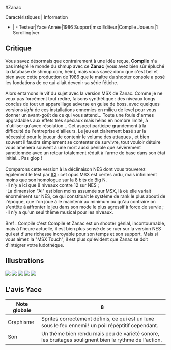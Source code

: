 #Zanac

Caractéristiques | Information
- | -
Testeur|Yace
Année|1986
Support|msx
Editeur|Compile
Joueurs|1
Scrolling|ver

## Critique
Vous savez désormais que contrairement à une idée reçue, <b>Compile</b> n'a pas intégré le monde du shmup avec ce <b>Zanac</b> (vous avez bien sûr épluché la database de shmup.com, hein), mais vous savez donc que c'est bel et bien avec cette production de 1986 que le maître du shooter console a posé les fondations de ce qui allait devenir sa série fétiche. <br/><br/>Alors entamons le vif du sujet avec la version MSX de Zanac. Comme je ne veux pas forcément tout redire, faisons synthétique : des niveaux longs conclus de tout un appareillage adverse en guise de boss, avec quelques versions <i>light</i> de ces installations ennemies en milieu de level  pour vous donner un avant-goût de ce qui vous attend... Toute une foule d'armes upgradables aux effets très spéciaux mais hélas en nombre limité, à n'utiliser qu'avec résolution... Cet aspect participe grandement à la difficulté de l'entreprise d'ailleurs. Le jeu est clairement basé sur la nécessité pour le joueur de contenir le volume des attaques , et bien souvent il faudra simplement se contenter de survivre, tout vouloir détuire vous amènera souvent à une mort aussi pénible que sévèrement sanctionnée avec un retour totalement réduit à l'arme de base dans son état initial... Pas glop !<br/><br/>Comparons cette version à la déclinaison NES dont vous trouverez également le test par  <a href="index.php?page=fiche&id=420">ICI</a> : cet opus MSX est certes ardu, mais infiniment moins que son homologue sur la 8 bits de Big N.<br/>-Il n'y a ici que 8 niveaux contre 12 sur NES ;<br/>-La dimension "AI" est bien moins assumée sur MSX, là où elle variait énormément sur NES, ce qui constituait le système de rank le plus abouti de l'époque, que l'on joue à le maintenir au minimum ou qu'au contraire on s'entête à affronter le jeu dans son mode le plus agressif à force de survie ;<br/>-Il n'y a qu'un seul thème musical pour les niveaux.<br/><br/>Bref : Compile c'est Compile et Zanac est un shooter génial, incontournable, mais à l'heure actuelle, il est bien plus sensé de se ruer sur la version NES qui est d'une richesse incroyable pour son temps et son support. Mais si vous aimez la "MSX Touch", il est plus qu'évident que Zanac se doit d'intégrer votre ludothèque.

## Illustrations
![](http://www.shmup.com/images/thumbs/img_fiche_1_1568.png)
![](http://www.shmup.com/images/thumbs/img_fiche_2_1568.png)
![](http://www.shmup.com/images/thumbs/img_fiche_3_1568.png)
![](http://www.shmup.com/images/thumbs/img_fiche_4_1568.png)
![](http://www.shmup.com/images/thumbs/)

## L'avis Yace
Note globale|8
-|-
Graphisme|Sprites correctement définis, ce qui est un luxe sous le feu ennemi ! un poil répéptitif cependant.
Son|Un thème bien rendu mais peu de variété sonore, les bruitages soulignent bien le rythme de l'action.

